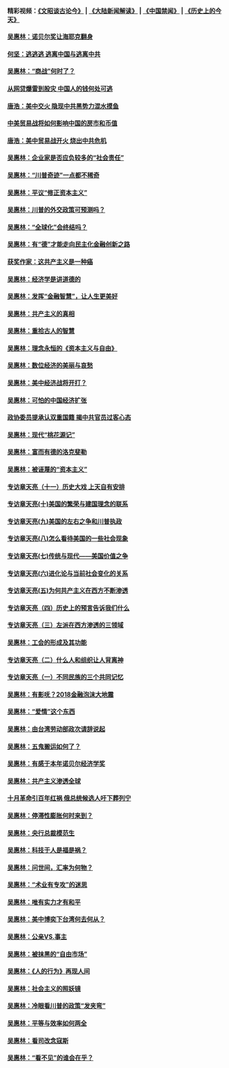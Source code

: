 #### 精彩视频：[《文昭谈古论今》](https://github.com/gfw-breaker/wenzhao/blob/master/README.md?t=12072131) | [《大陆新闻解读》](https://github.com/gfw-breaker/ntdtv-comedy/blob/master/README.md?t=12072131) | [《中国禁闻》](https://github.com/gfw-breaker/ntdtv-news/blob/master/README.md?t=12072131) | [《历史上的今天》](https://github.com/gfw-breaker/today-in-history/blob/master/README.md?t=12072131) 

#### [吴惠林：诺贝尔奖让海耶克翻身](../pages/nsc423/n10890049.md?t=12072131) 

#### [何坚：逃逃逃 逃离中国与逃离中共](../pages/nsc423/n10592891.md?t=12072131) 

#### [吴惠林：“商战”何时了？](../pages/nsc423/n10573558.md?t=12072131) 

#### [从网贷爆雷到股灾 中国人的钱何处可逃](../pages/nsc423/n10572800.md?t=12072131) 

#### [唐浩：美中交火 隐现中共黑势力混水摸鱼](../pages/nsc423/n10544040.md?t=12072131) 

#### [中美贸易战将如何影响中国的房市和币值](../pages/nsc423/n10543697.md?t=12072131) 

#### [唐浩：美中贸易战开火 烧出中共危机](../pages/nsc423/n10540126.md?t=12072131) 

#### [吴惠林：企业家是否应负较多的“社会责任”](../pages/nsc423/n10535022.md?t=12072131) 

#### [吴惠林：“川普奇迹”一点都不稀奇](../pages/nsc423/n10512808.md?t=12072131) 

#### [吴惠林：平议“修正资本主义”](../pages/nsc423/n10495724.md?t=12072131) 

#### [吴惠林：川普的外交政策可预测吗？](../pages/nsc423/n10462387.md?t=12072131) 

#### [吴惠林：“全球化”会终结吗？](../pages/nsc423/n10452838.md?t=12072131) 

#### [吴惠林：有“德”才能走向民主化金融创新之路](../pages/nsc423/n10432292.md?t=12072131) 

#### [获奖作家：这共产主义是一种癌](../pages/nsc423/n10431541.md?t=12072131) 

#### [吴惠林：经济学是讲道德的](../pages/nsc423/n10398014.md?t=12072131) 

#### [吴惠林：发挥“金融智慧”，让人生更美好](../pages/nsc423/n10375019.md?t=12072131) 

#### [吴惠林：共产主义的真相](../pages/nsc423/n10351394.md?t=12072131) 

#### [吴惠林：重拾古人的智慧](../pages/nsc423/n10337691.md?t=12072131) 

#### [吴惠林：理念永恒的《资本主义与自由》](../pages/nsc423/n10316274.md?t=12072131) 

#### [吴惠林：数位经济的美丽与哀愁](../pages/nsc423/n10292946.md?t=12072131) 

#### [吴惠林：美中经济战将开打？](../pages/nsc423/n10258825.md?t=12072131) 

#### [吴惠林：可怕的中国经济扩张](../pages/nsc423/n10219147.md?t=12072131) 

#### [政协委员提承认双重国籍 揭中共官员过客心态](../pages/nsc423/n10208809.md?t=12072131) 

#### [吴惠林：现代“桃花源记”](../pages/nsc423/n10185234.md?t=12072131) 

#### [吴惠林：富而有德的洛克斐勒](../pages/nsc423/n10142264.md?t=12072131) 

#### [吴惠林：被诬蔑的“资本主义”](../pages/nsc423/n10124816.md?t=12072131) 

#### [专访章天亮（十一）历史大戏 上天自有安排](../pages/nsc423/n10094905.md?t=12072131) 

#### [专访章天亮(十)美国的繁荣与建国理念的联系](../pages/nsc423/n10094899.md?t=12072131) 

#### [专访章天亮(九)美国的左右之争和川普执政](../pages/nsc423/n10094889.md?t=12072131) 

#### [专访章天亮(八)怎么看待美国的一些社会现象](../pages/nsc423/n10094857.md?t=12072131) 

#### [专访章天亮(七)传统与现代——美国价值之争](../pages/nsc423/n10093140.md?t=12072131) 

#### [专访章天亮(六)进化论与当前社会变化的关系](../pages/nsc423/n10092036.md?t=12072131) 

#### [专访章天亮(五)为何共产主义在西方不断渗透](../pages/nsc423/n10083620.md?t=12072131) 

#### [专访章天亮（四）历史上的预言告诉我们什么](../pages/nsc423/n10083606.md?t=12072131) 

#### [专访章天亮（三）左派在西方渗透的三领域](../pages/nsc423/n10081115.md?t=12072131) 

#### [吴惠林：工会的形成及其功能](../pages/nsc423/n10080633.md?t=12072131) 

#### [专访章天亮（二）什么人和组织让人背离神](../pages/nsc423/n10076637.md?t=12072131) 

#### [专访章天亮（一）不同民族的三个共同记忆](../pages/nsc423/n10074188.md?t=12072131) 

#### [吴惠林：有影呒？2018金融泡沫大地震](../pages/nsc423/n10040534.md?t=12072131) 

#### [吴惠林：“爱情”这个东西](../pages/nsc423/n10019423.md?t=12072131) 

#### [吴惠林：由台湾劳动部政次请辞说起](../pages/nsc423/n9979679.md?t=12072131) 

#### [吴惠林：五鬼搬运如何了？](../pages/nsc423/n9925338.md?t=12072131) 

#### [吴惠林：有感于本年诺贝尔经济学奖](../pages/nsc423/n9871883.md?t=12072131) 

#### [吴惠林：共产主义渗透全球](../pages/nsc423/n9812748.md?t=12072131) 

#### [十月革命引百年红祸 俄总统候选人吁下葬列宁](../pages/nsc423/n9810182.md?t=12072131) 

#### [吴惠林：停滞性膨胀何时来到？](../pages/nsc423/n9764136.md?t=12072131) 

#### [吴惠林：央行总裁模范生](../pages/nsc423/n9728134.md?t=12072131) 

#### [吴惠林：科技于人是福是祸？](../pages/nsc423/n9672982.md?t=12072131) 

#### [吴惠林：问世间，汇率为何物？](../pages/nsc423/n9621788.md?t=12072131) 

#### [吴惠林：“术业有专攻”的迷思](../pages/nsc423/n9580363.md?t=12072131) 

#### [吴惠林：唯有实力才有和平](../pages/nsc423/n9529599.md?t=12072131) 

#### [吴惠林：美中博奕下台湾何去何从？](../pages/nsc423/n9483598.md?t=12072131) 

#### [吴惠林：公亲VS.事主](../pages/nsc423/n9425637.md?t=12072131) 

#### [吴惠林：被抹黑的“自由市场”](../pages/nsc423/n9351545.md?t=12072131) 

#### [吴惠林：《人的行为》再现人间](../pages/nsc423/n9296339.md?t=12072131) 

#### [吴惠林：社会主义的照妖镜](../pages/nsc423/n9243460.md?t=12072131) 

#### [吴惠林：冷眼看川普的政策“发夹弯”](../pages/nsc423/n9120684.md?t=12072131) 

#### [吴惠林：平等与效率如何两全](../pages/nsc423/n9075430.md?t=12072131) 

#### [吴惠林：看司改念寇斯](../pages/nsc423/n9024915.md?t=12072131) 

#### [吴惠林：“看不见”的谁会在乎？](../pages/nsc423/n8977488.md?t=12072131) 

